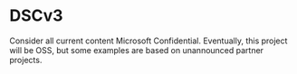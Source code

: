 # DSCv3

Consider all current content Microsoft Confidential.  Eventually, this project will be OSS, but some examples are based on unannounced partner projects.
